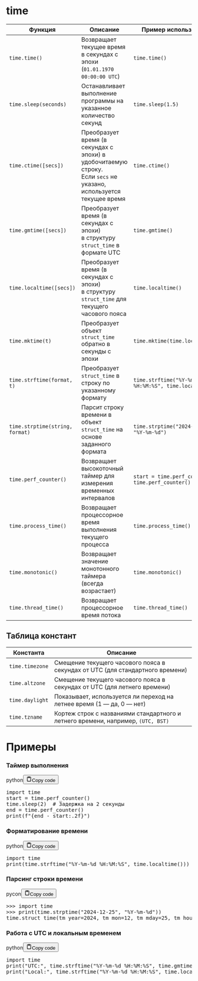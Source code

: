 <h1>time</h1>
<table>
<thead>
<tr>
<th>Функция</th>
<th>Описание</th>
<th>Пример использования</th>
</tr>
</thead>
<tbody>
<tr>
<td><code>time.time()</code></td>
<td>Возвращает текущее время в секундах с эпохи (<code>01.01.1970 00:00:00 UTC</code>)</td>
<td><code>time.time()</code></td>
</tr>
<tr>
<td><code>time.sleep(seconds)</code></td>
<td>Останавливает выполнение программы на указанное количество секунд</td>
<td><code>time.sleep(1.5)</code></td>
</tr>
<tr>
<td><code>time.ctime([secs])</code></td>
<td>Преобразует время (в секундах с эпохи) в удобочитаемую строку.<br>Если <code>secs</code> не указано, используется текущее время</td>
<td><code>time.ctime()</code></td>
</tr>
<tr>
<td><code>time.gmtime([secs])</code></td>
<td>Преобразует время (в секундах с эпохи)<br>в структуру <code>struct_time</code> в формате UTC</td>
<td><code>time.gmtime()</code></td>
</tr>
<tr>
<td><code>time.localtime([secs])</code></td>
<td>Преобразует время (в секундах с эпохи)<br>в структуру <code>struct_time</code> для текущего часового пояса</td>
<td><code>time.localtime()</code></td>
</tr>
<tr>
<td><code>time.mktime(t)</code></td>
<td>Преобразует объект <code>struct_time</code> обратно в секунды с эпохи</td>
<td><code>time.mktime(time.localtime())</code></td>
</tr>
<tr>
<td><code>time.strftime(format, t)</code></td>
<td>Преобразует <code>struct_time</code> в строку по указанному формату</td>
<td><code>time.strftime("%Y-%m-%d %H:%M:%S", time.localtime())</code></td>
</tr>
<tr>
<td><code>time.strptime(string, format)</code></td>
<td>Парсит строку времени в объект <code>struct_time</code> на основе заданного формата</td>
<td><code>time.strptime("2024-12-25", "%Y-%m-%d")</code></td>
</tr>
<tr>
<td><code>time.perf_counter()</code></td>
<td>Возвращает высокоточный таймер для измерения временных интервалов</td>
<td><code>start = time.perf_counter()</code><br><code>time.perf_counter() - start</code></td>
</tr>
<tr>
<td><code>time.process_time()</code></td>
<td>Возвращает процессорное время выполнения текущего процесса</td>
<td><code>time.process_time()</code></td>
</tr>
<tr>
<td><code>time.monotonic()</code></td>
<td>Возвращает значение монотонного таймера (всегда возрастает)</td>
<td><code>time.monotonic()</code></td>
</tr>
<tr>
<td><code>time.thread_time()</code></td>
<td>Возвращает процессорное время потока</td>
<td><code>time.thread_time()</code></td>
</tr>
</tbody>
</table>
<h2>Таблица констант</h2>
<table>
<thead>
<tr>
<th><strong>Константа</strong></th>
<th><strong>Описание</strong></th>
</tr>
</thead>
<tbody>
<tr>
<td><code>time.timezone</code></td>
<td>Смещение текущего часового пояса в секундах от UTC (для стандартного времени)</td>
</tr>
<tr>
<td><code>time.altzone</code></td>
<td>Смещение текущего часового пояса в секундах от UTC (для летнего времени)</td>
</tr>
<tr>
<td><code>time.daylight</code></td>
<td>Показывает, используется ли переход на летнее время (1 — да, 0 — нет)</td>
</tr>
<tr>
<td><code>time.tzname</code></td>
<td>Кортеж строк с названиями стандартного и летнего времени, например, <code>(UTC, BST)</code></td>
</tr>
</tbody>
</table>
<h1>Примеры</h1>
<h3>Таймер выполнения</h3>
<div class="code_element"><div class="lang_line"><text>python</text><button class="copy_code_button" onclick="CopyCode(this)"><svg style="width: 1.2em;height: 1.2em;" aria-hidden="true" xmlns="http://www.w3.org/2000/svg" fill="none" viewBox="0 0 24 24"><path stroke="currentColor" stroke-linecap="round" stroke-linejoin="round" stroke-width="2" d="M15 4h3a1 1 0 0 1 1 1v15a1 1 0 0 1-1 1H6a1 1 0 0 1-1-1V5a1 1 0 0 1 1-1h3m0 3h6m-5-4v4h4V3h-4Z"/></svg><text class="unselectable">Copy code</text></button></div><div class="code language-python"><div class="highlight"><pre><span></span><span class="kn">import</span> <span class="nn">time</span>
<span class="n">start</span> <span class="o">=</span> <span class="n">time</span><span class="o">.</span><span class="n">perf_counter</span><span class="p">()</span>
<span class="n">time</span><span class="o">.</span><span class="n">sleep</span><span class="p">(</span><span class="mi">2</span><span class="p">)</span>  <span class="c1"># Задержка на 2 секунды</span>
<span class="n">end</span> <span class="o">=</span> <span class="n">time</span><span class="o">.</span><span class="n">perf_counter</span><span class="p">()</span>
<span class="nb">print</span><span class="p">(</span><span class="sa">f</span><span class="s2">&quot;</span><span class="si">{</span><span class="n">end</span><span class="w"> </span><span class="o">-</span><span class="w"> </span><span class="n">start</span><span class="si">:</span><span class="s2">.2f</span><span class="si">}</span><span class="s2">&quot;</span><span class="p">)</span>
</pre></div></div></div>

<h3>Форматирование времени</h3>
<div class="code_element"><div class="lang_line"><text>python</text><button class="copy_code_button" onclick="CopyCode(this)"><svg style="width: 1.2em;height: 1.2em;" aria-hidden="true" xmlns="http://www.w3.org/2000/svg" fill="none" viewBox="0 0 24 24"><path stroke="currentColor" stroke-linecap="round" stroke-linejoin="round" stroke-width="2" d="M15 4h3a1 1 0 0 1 1 1v15a1 1 0 0 1-1 1H6a1 1 0 0 1-1-1V5a1 1 0 0 1 1-1h3m0 3h6m-5-4v4h4V3h-4Z"/></svg><text class="unselectable">Copy code</text></button></div><div class="code language-python"><div class="highlight"><pre><span></span><span class="kn">import</span> <span class="nn">time</span>
<span class="nb">print</span><span class="p">(</span><span class="n">time</span><span class="o">.</span><span class="n">strftime</span><span class="p">(</span><span class="s2">&quot;%Y-%m-</span><span class="si">%d</span><span class="s2"> %H:%M:%S&quot;</span><span class="p">,</span> <span class="n">time</span><span class="o">.</span><span class="n">localtime</span><span class="p">()))</span>
</pre></div></div></div>

<h3>Парсинг строки времени</h3>
<div class="code_element"><div class="lang_line"><text>pycon</text><button class="copy_code_button" onclick="CopyCode(this)"><svg style="width: 1.2em;height: 1.2em;" aria-hidden="true" xmlns="http://www.w3.org/2000/svg" fill="none" viewBox="0 0 24 24"><path stroke="currentColor" stroke-linecap="round" stroke-linejoin="round" stroke-width="2" d="M15 4h3a1 1 0 0 1 1 1v15a1 1 0 0 1-1 1H6a1 1 0 0 1-1-1V5a1 1 0 0 1 1-1h3m0 3h6m-5-4v4h4V3h-4Z"/></svg><text class="unselectable">Copy code</text></button></div><div class="code language-pycon"><div class="highlight"><pre><span></span><span class="unselectable"><span class="o">&gt;&gt;&gt;</span> </span><span class="kn">import</span> <span class="nn">time</span>
<span class="unselectable"><span class="o">&gt;&gt;&gt;</span> </span><span class="nb">print</span><span class="p">(</span><span class="n">time</span><span class="o">.</span><span class="n">strptime</span><span class="p">(</span><span class="s2">&quot;2024-12-25&quot;</span><span class="p">,</span> <span class="s2">&quot;%Y-%m-</span><span class="si">%d</span><span class="s2">&quot;</span><span class="p">))</span>
<span class="unselectable"><span class="go">time.struct_time(tm_year=2024, tm_mon=12, tm_mday=25, tm_hour=0, tm_min=0, tm_sec=0, tm_wday=2, tm_yday=360, tm_isdst=-1)</span>
</span></pre></div></div></div>

<h3>Работа с UTC и локальным временем</h3>
<div class="code_element"><div class="lang_line"><text>python</text><button class="copy_code_button" onclick="CopyCode(this)"><svg style="width: 1.2em;height: 1.2em;" aria-hidden="true" xmlns="http://www.w3.org/2000/svg" fill="none" viewBox="0 0 24 24"><path stroke="currentColor" stroke-linecap="round" stroke-linejoin="round" stroke-width="2" d="M15 4h3a1 1 0 0 1 1 1v15a1 1 0 0 1-1 1H6a1 1 0 0 1-1-1V5a1 1 0 0 1 1-1h3m0 3h6m-5-4v4h4V3h-4Z"/></svg><text class="unselectable">Copy code</text></button></div><div class="code language-python"><div class="highlight"><pre><span></span><span class="kn">import</span> <span class="nn">time</span>
<span class="nb">print</span><span class="p">(</span><span class="s2">&quot;UTC:&quot;</span><span class="p">,</span> <span class="n">time</span><span class="o">.</span><span class="n">strftime</span><span class="p">(</span><span class="s2">&quot;%Y-%m-</span><span class="si">%d</span><span class="s2"> %H:%M:%S&quot;</span><span class="p">,</span> <span class="n">time</span><span class="o">.</span><span class="n">gmtime</span><span class="p">()))</span>
<span class="nb">print</span><span class="p">(</span><span class="s2">&quot;Local:&quot;</span><span class="p">,</span> <span class="n">time</span><span class="o">.</span><span class="n">strftime</span><span class="p">(</span><span class="s2">&quot;%Y-%m-</span><span class="si">%d</span><span class="s2"> %H:%M:%S&quot;</span><span class="p">,</span> <span class="n">time</span><span class="o">.</span><span class="n">localtime</span><span class="p">()))</span>
</pre></div></div></div>